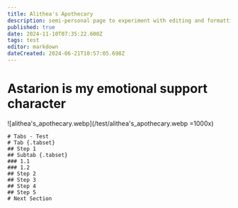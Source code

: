 ```yaml
---
title: Alithea's Apothecary
description: semi-personal page to experiment with editing and formatting without affecting the main content of the wiki
published: true
date: 2024-11-10T07:35:22.600Z
tags: test
editor: markdown
dateCreated: 2024-06-21T10:57:05.698Z
---
```


# Astarion is my emotional support character
![alithea's_apothecary.webp](/test/alithea's_apothecary.webp =1000x)



```
# Tabs - Test
# Tab {.tabset}
## Step 1
## Subtab {.tabset}
### 1.1
### 1.2
## Step 2
## Step 3
## Step 4
## Step 5
# Next Section
```

